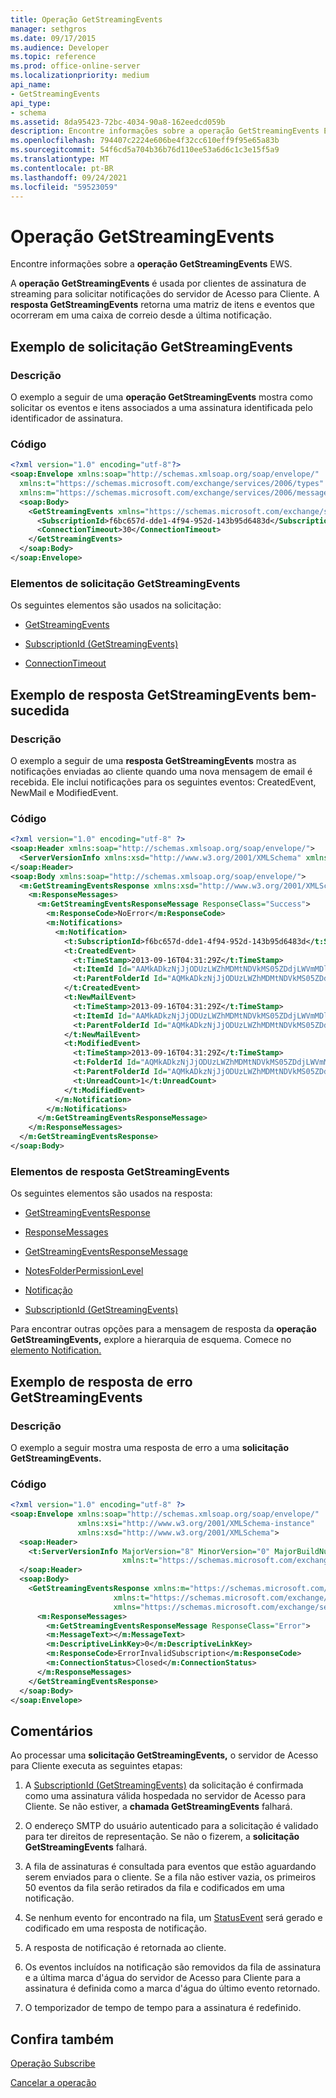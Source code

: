```yaml
---
title: Operação GetStreamingEvents
manager: sethgros
ms.date: 09/17/2015
ms.audience: Developer
ms.topic: reference
ms.prod: office-online-server
ms.localizationpriority: medium
api_name:
- GetStreamingEvents
api_type:
- schema
ms.assetid: 8da95423-72bc-4034-90a8-162eedcd059b
description: Encontre informações sobre a operação GetStreamingEvents EWS.
ms.openlocfilehash: 794407c2224e606be4f32cc610eff9f95e65a83b
ms.sourcegitcommit: 54f6cd5a704b36b76d110ee53a6d6c1c3e15f5a9
ms.translationtype: MT
ms.contentlocale: pt-BR
ms.lasthandoff: 09/24/2021
ms.locfileid: "59523059"
---
```

# <a name="getstreamingevents-operation"></a>Operação GetStreamingEvents

Encontre informações sobre a **operação GetStreamingEvents** EWS. 
  
A **operação GetStreamingEvents** é usada por clientes de assinatura de streaming para solicitar notificações do servidor de Acesso para Cliente. A **resposta GetStreamingEvents** retorna uma matriz de itens e eventos que ocorreram em uma caixa de correio desde a última notificação. 
  
## <a name="getstreamingevents-request-example"></a>Exemplo de solicitação GetStreamingEvents

### <a name="description"></a>Descrição

O exemplo a seguir de uma **operação GetStreamingEvents** mostra como solicitar os eventos e itens associados a uma assinatura identificada pelo identificador de assinatura. 
  
### <a name="code"></a>Código

```XML
<?xml version="1.0" encoding="utf-8"?>
<soap:Envelope xmlns:soap="http://schemas.xmlsoap.org/soap/envelope/"
  xmlns:t="https://schemas.microsoft.com/exchange/services/2006/types"
  xmlns:m="https://schemas.microsoft.com/exchange/services/2006/messages">
  <soap:Body>
    <GetStreamingEvents xmlns="https://schemas.microsoft.com/exchange/services/2006/messages">
      <SubscriptionId>f6bc657d-dde1-4f94-952d-143b95d6483d</SubscriptionId>
      <ConnectionTimeout>30</ConnectionTimeout>
    </GetStreamingEvents>
  </soap:Body>
</soap:Envelope>
```

### <a name="getstreamingevents-request-elements"></a>Elementos de solicitação GetStreamingEvents

Os seguintes elementos são usados na solicitação:
  
- [GetStreamingEvents](getstreamingevents.md)
    
- [SubscriptionId (GetStreamingEvents)](subscriptionid-getstreamingevents.md)
    
- [ConnectionTimeout](connectiontimeout.md)
    
## <a name="successful-getstreamingevents-response-example"></a>Exemplo de resposta GetStreamingEvents bem-sucedida

### <a name="description"></a>Descrição

O exemplo a seguir de uma **resposta GetStreamingEvents** mostra as notificações enviadas ao cliente quando uma nova mensagem de email é recebida. Ele inclui notificações para os seguintes eventos: CreatedEvent, NewMail e ModifiedEvent. 
  
### <a name="code"></a>Código

```XML
<?xml version="1.0" encoding="utf-8" ?>
<soap:Header xmlns:soap="http://schemas.xmlsoap.org/soap/envelope/">
  <ServerVersionInfo xmlns:xsd="http://www.w3.org/2001/XMLSchema" xmlns:xsi="http://www.w3.org/2001/XMLSchema-instance" MajorVersion="15" MinorVersion="0" MajorBuildNumber="775" MinorBuildNumber="7" Version="V2_4" xmlns="https://schemas.microsoft.com/exchange/services/2006/types" />
</soap:Header>
<soap:Body xmlns:soap="http://schemas.xmlsoap.org/soap/envelope/">
  <m:GetStreamingEventsResponse xmlns:xsd="http://www.w3.org/2001/XMLSchema" xmlns:xsi="http://www.w3.org/2001/XMLSchema-instance" xmlns:t="https://schemas.microsoft.com/exchange/services/2006/types" xmlns:m="https://schemas.microsoft.com/exchange/services/2006/messages">
    <m:ResponseMessages>
      <m:GetStreamingEventsResponseMessage ResponseClass="Success">
        <m:ResponseCode>NoError</m:ResponseCode>
        <m:Notifications>
          <m:Notification>
            <t:SubscriptionId>f6bc657d-dde1-4f94-952d-143b95d6483d</t:SubscriptionId>
            <t:CreatedEvent>
              <t:TimeStamp>2013-09-16T04:31:29Z</t:TimeStamp>
              <t:ItemId Id="AAMkADkzNjJjODUzLWZhMDMtNDVkMS05ZDdjLWVmMDlkYjQ1Zjc4MwBGAAAAAABSSWVKrmGUTJE+MVIvofglBwDZGACZQpSgSpyNkexYe2b7AAAAAAENAADZGACZQpSgSpyNkexYe2b7AAANGFYwAAA=" ChangeKey="CQAAAA==" />
              <t:ParentFolderId Id="AQMkADkzNjJjODUzLWZhMDMtNDVkMS05ZDdjLWVmMDlkYjQ1Zjc4MwAuAAADUkllSq5hlEyRPjFSL6H4JQEA2RgAmUKUoEqcjZHsWHtm+wAAAgENAAAA" ChangeKey="AQAAAA==" />
            </t:CreatedEvent>
            <t:NewMailEvent>
              <t:TimeStamp>2013-09-16T04:31:29Z</t:TimeStamp>
              <t:ItemId Id="AAMkADkzNjJjODUzLWZhMDMtNDVkMS05ZDdjLWVmMDlkYjQ1Zjc4MwBGAAAAAABSSWVKrmGUTJE+MVIvofglBwDZGACZQpSgSpyNkexYe2b7AAAAAAENAADZGACZQpSgSpyNkexYe2b7AAANGFYwAAA=" ChangeKey="CQAAAA==" />
              <t:ParentFolderId Id="AQMkADkzNjJjODUzLWZhMDMtNDVkMS05ZDdjLWVmMDlkYjQ1Zjc4MwAuAAADUkllSq5hlEyRPjFSL6H4JQEA2RgAmUKUoEqcjZHsWHtm+wAAAgENAAAA" ChangeKey="AQAAAA==" />
            </t:NewMailEvent>
            <t:ModifiedEvent>
              <t:TimeStamp>2013-09-16T04:31:29Z</t:TimeStamp>
              <t:FolderId Id="AQMkADkzNjJjODUzLWZhMDMtNDVkMS05ZDdjLWVmMDlkYjQ1Zjc4MwAuAAADUkllSq5hlEyRPjFSL6H4JQEA2RgAmUKUoEqcjZHsWHtm+wAAAgENAAAA" ChangeKey="AQAAAA==" />
              <t:ParentFolderId Id="AQMkADkzNjJjODUzLWZhMDMtNDVkMS05ZDdjLWVmMDlkYjQ1Zjc4MwAuAAADUkllSq5hlEyRPjFSL6H4JQEA2RgAmUKUoEqcjZHsWHtm+wAAAgEJAAAA" ChangeKey="AQAAAA==" />
              <t:UnreadCount>1</t:UnreadCount>
            </t:ModifiedEvent>
          </m:Notification>
        </m:Notifications>
      </m:GetStreamingEventsResponseMessage>
    </m:ResponseMessages>
  </m:GetStreamingEventsResponse>
</soap:Body>
```

### <a name="getstreamingevents-response-elements"></a>Elementos de resposta GetStreamingEvents

Os seguintes elementos são usados na resposta:
  
- [GetStreamingEventsResponse](getstreamingeventsresponse.md)
    
- [ResponseMessages](responsemessages.md)
    
- [GetStreamingEventsResponseMessage](getstreamingeventsresponsemessage.md)
    
- [NotesFolderPermissionLevel](notesfolderpermissionlevel.md)
    
- [Notificação](notification-ex15websvcsotherref.md)
    
- [SubscriptionId (GetStreamingEvents)](subscriptionid-getstreamingevents.md)
    
Para encontrar outras opções para a mensagem de resposta da **operação GetStreamingEvents,** explore a hierarquia de esquema. Comece no [elemento Notification.](notification-ex15websvcsotherref.md) 
  
## <a name="getstreamingevents-error-response-example"></a>Exemplo de resposta de erro GetStreamingEvents

### <a name="description"></a>Descrição

O exemplo a seguir mostra uma resposta de erro a uma **solicitação GetStreamingEvents.** 
  
### <a name="code"></a>Código

```XML
<?xml version="1.0" encoding="utf-8" ?>
<soap:Envelope xmlns:soap="http://schemas.xmlsoap.org/soap/envelope/" 
               xmlns:xsi="http://www.w3.org/2001/XMLSchema-instance" 
               xmlns:xsd="http://www.w3.org/2001/XMLSchema">
  <soap:Header>
    <t:ServerVersionInfo MajorVersion="8" MinorVersion="0" MajorBuildNumber="628" MinorBuildNumber="0" 
                         xmlns:t="https://schemas.microsoft.com/exchange/services/2006/types" />
  </soap:Header>
  <soap:Body>
    <GetStreamingEventsResponse xmlns:m="https://schemas.microsoft.com/exchange/services/2006/messages" 
                       xmlns:t="https://schemas.microsoft.com/exchange/services/2006/types" 
                       xmlns="https://schemas.microsoft.com/exchange/services/2006/messages">
      <m:ResponseMessages>
        <m:GetStreamingEventsResponseMessage ResponseClass="Error">
        <m:MessageText></m:MessageText>
        <m:DescriptiveLinkKey>0</m:DescriptiveLinkKey>
        <m:ResponseCode>ErrorInvalidSubscription</m:ResponseCode>
        <m:ConnectionStatus>Closed</m:ConnectionStatus>
      </m:ResponseMessages>
    </GetStreamingEventsResponse>
  </soap:Body>
</soap:Envelope>
```

## <a name="remarks"></a>Comentários

Ao processar uma **solicitação GetStreamingEvents,** o servidor de Acesso para Cliente executa as seguintes etapas: 
  
1. A [SubscriptionId (GetStreamingEvents)](subscriptionid-getstreamingevents.md) da solicitação é confirmada como uma assinatura válida hospedada no servidor de Acesso para Cliente. Se não estiver, a **chamada GetStreamingEvents** falhará. 
    
2. O endereço SMTP do usuário autenticado para a solicitação é validado para ter direitos de representação. Se não o fizerem, a **solicitação GetStreamingEvents** falhará. 
    
3. A fila de assinaturas é consultada para eventos que estão aguardando serem enviados para o cliente. Se a fila não estiver vazia, os primeiros 50 eventos da fila serão retirados da fila e codificados em uma notificação.
    
4. Se nenhum evento for encontrado na fila, um [StatusEvent](statusevent.md) será gerado e codificado em uma resposta de notificação. 
    
5. A resposta de notificação é retornada ao cliente.
    
6. Os eventos incluídos na notificação são removidos da fila de assinatura e a última marca d'água do servidor de Acesso para Cliente para a assinatura é definida como a marca d'água do último evento retornado.
    
7. O temporizador de tempo de tempo para a assinatura é redefinido.
    
## <a name="see-also"></a>Confira também



[Operação Subscribe](subscribe-operation.md)
  
[Cancelar a operação](unsubscribe-operation.md)

